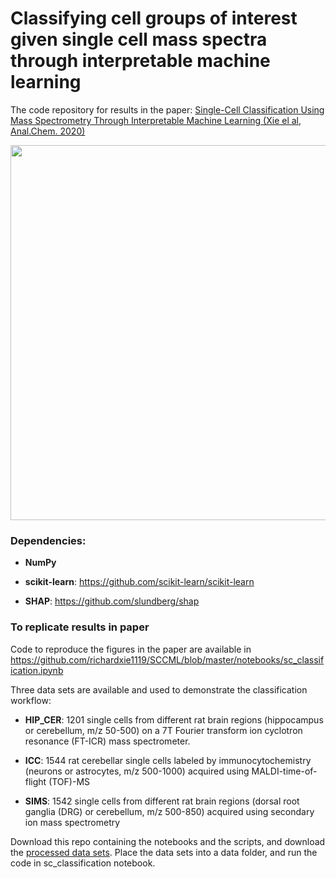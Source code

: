 # Classifying cell groups of interest given single cell mass spectra through interpretable machine learning
The code repository for results in the paper: 
[Single-Cell Classification Using Mass Spectrometry Through Interpretable Machine Learning (Xie el al, Anal.Chem. 2020)](https://pubs.acs.org/doi/10.1021/acs.analchem.0c01660)

<p align="center">
<img src="https://github.com/richardxie1119/SCCML/blob/master/figure/main.png" width="600",align="middle">
</p>


### Dependencies:
- **NumPy**

- **scikit-learn**: https://github.com/scikit-learn/scikit-learn

- **SHAP**: https://github.com/slundberg/shap


### To replicate results in paper
Code to reproduce the figures in the paper are available in https://github.com/richardxie1119/SCCML/blob/master/notebooks/sc_classification.ipynb

Three data sets are available and used to demonstrate the classification workflow:
- **HIP_CER**: 1201 single cells from different rat brain regions (hippocampus or cerebellum, m/z 50-500) on a 7T Fourier transform ion cyclotron resonance (FT-ICR) mass spectrometer.

- **ICC**: 1544 rat cerebellar single cells labeled by immunocytochemistry (neurons or astrocytes, m/z 500-1000) acquired using MALDI-time-of-flight (TOF)-MS

- **SIMS**: 1542 single cells from different rat brain regions (dorsal root ganglia (DRG) or cerebellum, m/z 500-850) acquired using secondary ion mass spectrometry

Download this repo containing the notebooks and the scripts, and download the [processed data sets](). Place the data sets into a data folder, and run the code in sc_classification notebook.


